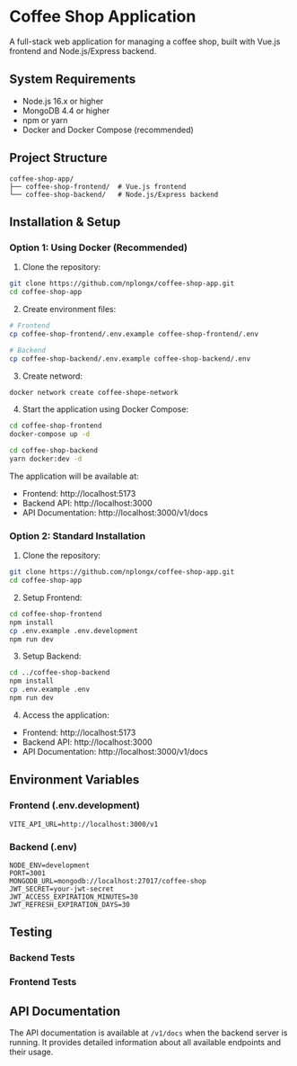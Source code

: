 # Coffee Shop Application

A full-stack web application for managing a coffee shop, built with Vue.js frontend and Node.js/Express backend.

## System Requirements

- Node.js 16.x or higher
- MongoDB 4.4 or higher
- npm or yarn
- Docker and Docker Compose (recommended)

## Project Structure

```
coffee-shop-app/
├── coffee-shop-frontend/  # Vue.js frontend
└── coffee-shop-backend/   # Node.js/Express backend
```

## Installation & Setup

### Option 1: Using Docker (Recommended)

1. Clone the repository:
```bash
git clone https://github.com/nplongx/coffee-shop-app.git
cd coffee-shop-app
```

2. Create environment files:
```bash
# Frontend
cp coffee-shop-frontend/.env.example coffee-shop-frontend/.env

# Backend
cp coffee-shop-backend/.env.example coffee-shop-backend/.env
```

3. Create netword:
```bash
docker network create coffee-shope-network
```

4. Start the application using Docker Compose:
```bash
cd coffee-shop-frontend
docker-compose up -d

cd coffee-shop-backend
yarn docker:dev -d
```

The application will be available at:
- Frontend: http://localhost:5173
- Backend API: http://localhost:3000
- API Documentation: http://localhost:3000/v1/docs

### Option 2: Standard Installation

1. Clone the repository:
```bash
git clone https://github.com/nplongx/coffee-shop-app.git
cd coffee-shop-app
```

2. Setup Frontend:
```bash
cd coffee-shop-frontend
npm install
cp .env.example .env.development
npm run dev
```

3. Setup Backend:
```bash
cd ../coffee-shop-backend
npm install
cp .env.example .env
npm run dev
```

4. Access the application:
- Frontend: http://localhost:5173
- Backend API: http://localhost:3000
- API Documentation: http://localhost:3000/v1/docs

## Environment Variables

### Frontend (.env.development)
```
VITE_API_URL=http://localhost:3000/v1
```

### Backend (.env)
```
NODE_ENV=development
PORT=3001
MONGODB_URL=mongodb://localhost:27017/coffee-shop
JWT_SECRET=your-jwt-secret
JWT_ACCESS_EXPIRATION_MINUTES=30
JWT_REFRESH_EXPIRATION_DAYS=30
```

## Testing

### Backend Tests

### Frontend Tests

## API Documentation

The API documentation is available at `/v1/docs` when the backend server is running. It provides detailed information about all available endpoints and their usage.
